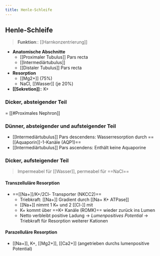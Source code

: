 ```yaml
---
title: Henle-Schleife
---
```

## Henle-Schleife
>  **Funktion**:: [[Harnkonzentrierung]]
- **Anatomische Abschnitte**
	- [[Proximaler Tubulus]] Pars recta
	- [[Intermediärtubulus]]
	- [[Distaler Tubulus]] Pars recta
- **Resorption**
	- [[Mg2+]] (75%)
	- NaCl, [[Wasser]] (je 20%)
- **[[Sekretion]]**:: K+
### Dicker, absteigender Teil
= [[#Proximales Nephron]]

### Dünner, absteigender und aufsteigender Teil
- [[Intermediärtubulus]] Pars descendens: Wasserresorption durch ==[[Aquaporin]]-1-Kanäle (AQP1)==
- [[Intermediärtubulus]] Pars ascendens: Enthält keine Aquaporine
### Dicker, aufsteigender Teil
> Impermeabel für [[Wasser]], permeabel für ==NaCl==
#### Transzelluläre Resorption
- ==[[Na+]]/K+/2Cl- Transporter (NKCC2)==
	- Triebkraft: [[Na+]] Gradient durch [[Na+ K+ ATPase]]
	- [[Na+]] nimmt 1 K+ und 2 [[Cl-]] mit
	- K+ kommt über ==K+ Kanäle (ROMK)== wieder zurück ins Lumen
	- Netto verbleibt positive Ladung → *Lumenpositives Potential* → Triebkraft für Resorption weiterer Kationen
#### Parazelluläre Resorption
- [[Na+]], K+, [[Mg2+]], [[Ca2+]] (angetrieben durchs lumenpositive Potential)